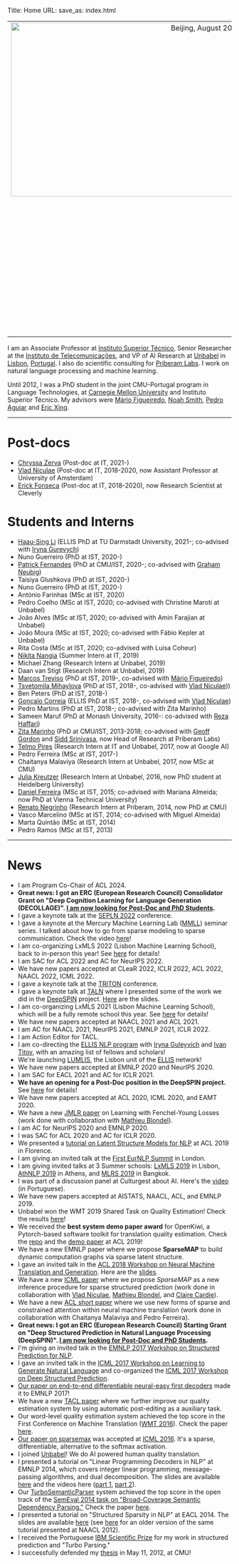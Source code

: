 Title: Home
URL: 
save_as: index.html


<table style="text-align: left; width: 100%;" border="0" cellpadding="2" cellspacing="20">
  <tbody>
    <tr>
      <td style="vertical-align: top; text-align: right;">
      <img style="width: 520px; height: 390px;" alt="Beijing, August 2015" src="{filename}/images/andre_beijing.jpg"></td>
      <td style="vertical-align: top;"><span style="font-weight: bold;"> Contact information:</span><br>
        <br>
        andre.t.martins AT tecnico DOT ulisboa DOT pt<br>
        <br>
        Instituto de Telecomunicacões<br>
        Torre Norte - Sala 9.07<br>
	Av. Rovisco Pais, 1
        1049-001 Lisboa - Portugal<br>
        <br>
        <span style="font-weight: bold;">Phone:</span> +351 218418454<br>
        <br>
        <a href="http://unbabel.com"><img style="border: 0px solid ; width: 80px;" alt="Unbabel logo" src="{filename}/images/unbabel-logo.png"></a>
        <a href="http://tecnico.ulisboa.pt"><img style="border: 0px solid ; width: 120px;" alt="IST logo" src="{filename}/images/IST-logo.png"></a><br>
        <a href="http://www.it.pt"><img style="border: 0px solid ; width: 180px;" alt="IT logo" src="{filename}/images/IT-logo.png"></a><br>
      </td>
    </tr>
  </tbody>
</table>

I am an Associate Professor at [Instituto Superior Técnico](https://tecnico.ulisboa.pt), Senior Researcher at the [Instituto de Telecomunicações](http://www.lx.it.pt), and VP of AI Research at [Unbabel](http://unbabel.com) in [Lisbon](http://en.wikipedia.org/wiki/Lisbon), [Portugal](http://en.wikipedia.org/wiki/Portugal). I also do scientific consulting for [Priberam Labs](http://labs.priberam.com).
I work on natural language processing and machine learning.

Until 2012, I was a PhD student in the joint CMU-Portugal program in Language Technologies, at [Carnegie Mellon University](http://www.cmu.edu) and Instituto Superior Técnico.
My advisors were [Mário Figueiredo](http://www.lx.it.pt/~mtf), [Noah Smith](http://homes.cs.washington.edu/~nasmith/), [Pedro Aguiar](http://www.isr.ist.utl.pt/~aguiar) and [Eric Xing](http://www.cs.cmu.edu/~epxing).



---

# Post-docs

- [Chryssa Zerva](https://www.linkedin.com/in/chryssa-zerva-7bb4a966) (Post-doc at IT, 2021-)
- [Vlad Niculae](http://vene.ro) (Post-doc at IT, 2018-2020, now Assistant Professor at University of Amsterdam)
- [Erick Fonseca](http://www.nilc.icmc.usp.br/nilc/pessoas/erickrf) (Post-doc at IT, 2018-2020), now Research Scientist at Cleverly

# Students and Interns

- [Haau-Sing Li](https://www.linkedin.com/in/haau-sing-li-152177142/) (ELLIS PhD at TU Darmstadt University, 2021-; co-advised with [Iryna Gurevych](https://www.informatik.tu-darmstadt.de/ukp/ukp_home/head_ukp/index.en.jsp))
- Nuno Guerreiro (PhD at IST, 2020-)
- [Patrick Fernandes](https://coderpat.github.io/) (PhD at CMU/IST, 2020-; co-advised with [Graham Neubig](http://www.phontron.com/))
- Taisiya Glushkova (PhD at IST, 2020-)
- Nuno Guerreiro (PhD at IST, 2020-)
- António Farinhas (MSc at IST, 2020)
- Pedro Coelho (MSc at IST, 2020; co-advised with Christine Maroti at Unbabel)
- João Alves (MSc at IST, 2020; co-advised with Amin Farajian at Unbabel)
- João Moura (MSc at IST, 2020; co-advised with Fábio Kepler at Unbabel)
- Rita Costa (MSc at IST, 2020; co-advised with Luisa Coheur)
- [Nikita Nangia](https://woollysocks.github.io) (Summer Intern at IT, 2019)
- Michael Zhang (Research Intern at Unbabel, 2019)
- Daan van Stigt (Research Intern at Unbabel, 2019)
- [Marcos Treviso](http://mtreviso.github.io) (PhD at IST, 2019-, co-advised with [Mário Figueiredo](http://www.lx.it.pt/~mtf/))
- [Tsvetomila Mihaylova](https://tsvm.github.io) (PhD at IST, 2018-, co-advised with [Vlad Niculae](http://vene.ro)))
- Ben Peters (PhD at IST, 2018-)
- [Gonçalo Correia](https://goncalomcorreia.github.io) (ELLIS PhD at IST, 2018-, co-advised with [Vlad Niculae](http://vene.ro))
- Pedro Martins (PhD at IST, 2018-; co-advised with Zita Marinho)
- Sameen Maruf (PhD at Monash University, 2016-: co-advised with [Reza Haffari](http://users.monash.edu.au/~gholamrh))
- [Zita Marinho](http://www.cs.cmu.edu/~zmarinho) (PhD at CMU/IST, 2013-2018; co-advised with [Geoff Gordon](http://www.cs.cmu.edu/~ggordon) and [Sidd Srinivasa](https://homes.cs.washington.edu/~siddh), now Head of Research at Priberam Labs)
- [Telmo Pires](https://ai.google/research/people/telmo) (Research Intern at IT and Unbabel, 2017, now at Google AI)
- Pedro Ferreira (MSc at IST, 2017-)
- Chaitanya Malaviya (Research Intern at Unbabel, 2017, now MSc at CMU)
- [Julia Kreutzer](http://www.cl.uni-heidelberg.de/~kreutzer) (Research Intern at Unbabel, 2016, now PhD student at Heidelberg University)
- [Daniel Ferreira](https://www.nt.tuwien.ac.at/about-us/staff/daniel-luis-cavaco-ferreira) (MSc at IST, 2015; co-advised with Mariana Almeida; now PhD at Vienna Technical University)
- [Renato Negrinho](https://www.cs.cmu.edu/~negrinho) (Research Intern at Priberam, 2014, now PhD at CMU)
- Vasco Marcelino (MSc at IST, 2014; co-advised with Miguel Almeida)
- Marta Quintão (MSc at IST, 2014)
- Pedro Ramos (MSc at IST, 2013)

---

# News

* I am Program Co-Chair of ACL 2024.  
* **Great news: I got an ERC (European Research Council) Consolidator Grant on "Deep Cognition Learning for Language Generation (DECOLLAGE)". [I am now looking for Post-Doc and PhD Students](pages/jobs.html).**
* I gave a keynote talk at the [SEPLN 2022](https://sepln2022.grupolys.org/) conference.
* I gave a keynote at the Mercury Machine Learning Lab ([MMLL](https://icai.ai/mercury-machine-learning-lab/)) seminar series. I talked about how to go from sparse modeling to sparse communication. Check the video [here](https://www.youtube.com/watch?v=UFsCAr4kIc0&list=PLTg_E6ob657XajMOqJ4HxfQcv49f8xD_Z&t=8s)!
* I am co-organizing LxMLS 2022 (Lisbon Machine Learning School), back to in-person this year! See [here](http://lxmls.it.pt) for details!
* I am SAC for ACL 2022 and AC for NeurIPS 2022. 
* We have new papers accepted at CLeaR 2022, ICLR 2022, ACL 2022, NAACL 2022, ICML 2022.
* I gave a keynote talk at the [TRITON](https://triton-conference.org/) conference.
* I gave a keynote talk at [TALN](https://talnrecital2021.inria.fr) where I presented some of the work we did in the [DeepSPIN](https://deep-spin.github.io/) project. [Here](docs/taln2021.pdf) are the slides.
* I am co-organizing LxMLS 2021 (Lisbon Machine Learning School), which will be a fully remote school this year. See [here](http://lxmls.it.pt) for details!
* We have new papers accepted at NAACL 2021 and ACL 2021.
* I am AC for NAACL 2021, NeurIPS 2021, EMNLP 2021, ICLR 2022.
* I am Action Editor for TACL.
* I am co-directing the [ELLIS NLP program](https://ellis.eu/programs/natural-language-processing) with [Iryna Guleyvich](https://www.informatik.tu-darmstadt.de/ukp/ukp_home/staff_ukp/prof_dr_iryna_gurevych/index.en.jsp) and [Ivan Titov](http://ivan-titov.org/), with an amazing list of fellows and scholars!
* We're launching [LUMLIS](https://lumlis.tecnico.ulisboa.pt), the Lisbon unit of the [ELLIS](https://ellis.eu) network!
* We have new papers accepted at EMNLP 2020 and NeurIPS 2020.
* I am SAC for EACL 2021 and AC for ICLR 2021.
* **We have an opening for a Post-Doc position in the DeepSPIN project.** See [here](pages/jobs.html) for details!
* We have new papers accepted at ACL 2020, ICML 2020, and EAMT 2020.
* We have a new [JMLR paper](http://jmlr.csail.mit.edu/papers/volume21/19-021/19-021.pdf) on Learning with Fenchel-Young Losses (work done with collaboration with [Mathieu Blondel](http://mblondel.org)).
* I am AC for NeurIPS 2020 and EMNLP 2020.
* I was SAC for ACL 2020 and AC for ICLR 2020.
* We presented a [tutorial on Latent Structure Models for NLP](https://deep-spin.github.io/tutorial/) at ACL 2019 in Florence.  
* I am giving an invited talk at the [First EurNLP Summit](https://www.eurnlp.org) in London.  
* I am giving invited talks at 3 Summer schools: [LxMLS 2019](http://lxmls.it.pt) in Lisbon, [AthNLP 2019](http://athnlp.iit.demokritos.gr) in Athens, and [MLRS 2019](https://www.mlrs.ai) in Bangkok. 
* I was part of a discussion panel at Culturgest about AI. Here's the [video](https://www.culturgest.pt/pt/programacao/ana-paiva-andre-martins-e-arlindo-oliveira-especulacoes) (in Portuguese).
* We have new papers accepted at AISTATS, NAACL, ACL, and EMNLP 2019.
* Unbabel won the WMT 2019 Shared Task on Quality Estimation! Check the results [here](http://www.statmt.org/wmt19/qe-results.html)!
* We received the **best system demo paper award** for OpenKiwi, a Pytorch-based software toolkit for translation quality estimation. Check the [repo](https://github.com/Unbabel/OpenKiwi) and the [demo paper](https://arxiv.org/abs/1902.08646) at ACL 2019!   
* We have a new EMNLP paper where we propose **SparseMAP** to build dynamic computation graphs via sparse latent structure.
* I gave an invited talk in the [ACL 2018 Workshop on Neural Machine Translation and Generation](https://sites.google.com/site/wnmt18). Here are the [slides](https://docs.google.com/viewer?a=v&pid=sites&srcid=ZGVmYXVsdGRvbWFpbnx3bm10MTh8Z3g6NzM2ZWNhMTk2MTdlODQ2Yw).
* We have a new [ICML paper](http://proceedings.mlr.press/v80/niculae18a.html) where we propose *SparseMAP* as a new inference procedure for sparse structured prediction (work done in collaboration with [Vlad Niculae](http://vene.ro), [Mathieu Blondel](http://mblondel.org), and [Claire Cardie](http://www.cs.cornell.edu/home/cardie)).
* We have a new [ACL short paper](http://aclweb.org/anthology/P18-2059) where we use new forms of sparse and constrained attention within neural machine translation (work done in collaboration with Chaitanya Malaviya and Pedro Ferreira).
* **Great news: I got an ERC (European Research Council) Starting Grant on "Deep Structured Prediction in Natural Language Processing (DeepSPIN)". [I am now looking for Post-Doc and PhD Students](pages/jobs.html).**
* I'm giving an invited talk in the [EMNLP 2017 Workshop on Structured Prediction for NLP](http://structuredprediction.github.io/EMNLP17).
* I gave an invited talk in the [ICML 2017 Workshop on Learning to Generate Natural Language](https://sites.google.com/site/langgen17) and co-organized the [ICML 2017 Workshop on Deep Structured Prediction](https://deepstruct.github.io/ICML17).
* [Our paper on end-to-end differentiable neural-easy first decoders]({filename}/docs/emnlp2017_final.pdf) made it to EMNLP 2017!
* We have a new [TACL paper](https://transacl.org/ojs/index.php/tacl/article/view/1113) where we further improve our quality estimation system by using automatic post-editing as a auxiliary task.
* Our word-level quality estimation system achieved the top score in the First Conference on Machine Translation ([WMT 2016](http://www.statmt.org/wmt16)). Check the paper [here](https://www.aclweb.org/anthology/W/W16/W16-2387.pdf).
* [Our paper on sparsemax](http://jmlr.org/proceedings/papers/v48/martins16.pdf) was accepted at [ICML 2016](http://icml.cc/2016). It's a sparse, differentiable, alternative to the softmax activation.
* I joined [Unbabel](http://unbabel.com)! We do AI powered human quality translation.
* I presented a tutorial on "Linear Programming Decoders in NLP" at EMNLP 2014, which covers integer linear programming, message-passing algorithms, and dual decomposition. The slides are available [here]({filename}/docs/emnlp2014tutorial.pdf) and the videos here ([part 1](http://www.youtube.com/watch?v=JySNOVdYNgc), [part 2](http://www.youtube.com/watch?v=BvmzioMGK2Q)).
* Our [TurboSemanticParser](http://labs.priberam.com/Resources/TurboSemanticParser) system achieved the top score in the open track of the [SemEval 2014 task on "Broad-Coverage Semantic Dependency Parsing."](http://alt.qcri.org/semeval2014/task8/) Check the paper [here]({filename}/docs/semeval2014_task8.pdf).
* I presented a tutorial on "Structured Sparsity in NLP" at EACL 2014. The slides are available [here]({filename}/docs/eacl2014tutorial.pdf) (see [here]({filename}/docs/naacl2012tutorial.pdf) for an older version of the same tutorial presented at NAACL 2012).
* I received the Portuguese [IBM Scientific Prize](http://www-05.ibm.com/pt/pc/crct) for my work in structured prediction and "Turbo Parsing."
* I successfully defended my [thesis]({filename}/docs/thesis.pdf) in May 11, 2012, at CMU!